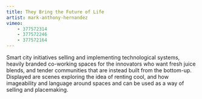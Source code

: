 ```yaml
---
title: They Bring the Future of Life
artist: mark-anthony-hernandez
vimeo:
    - 377572314
    - 377572246
    - 377572164
---
```

Smart city initiatives selling and implementing technological systems, heavily branded co-working spaces for the innovators who want fresh juice blends, and tender communities that are instead built from the bottom-up. Displayed are scenes exploring the idea of renting cool, and how imageability and language around spaces and can be used as a way of selling and placemaking.